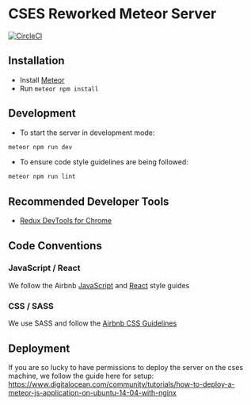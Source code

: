 # CSES Reworked Meteor Server

[![CircleCI][circleci-badge]][circleci]

## Installation
- Install [Meteor](https://www.meteor.com/install)
- Run `meteor npm install`

## Development
- To start the server in development mode:
```bash
meteor npm run dev
```
- To ensure code style guidelines are being followed:
```bash
meteor npm run lint
```

## Recommended Developer Tools
- [Redux DevTools for Chrome](https://github.com/zalmoxisus/redux-devtools-extension)

## Code Conventions

### JavaScript / React
We follow the Airbnb [JavaScript](https://github.com/airbnb/javascript) and [React](https://github.com/airbnb/javascript/tree/master/react) style guides

### CSS / SASS
We use SASS and follow the [Airbnb CSS Guidelines](https://github.com/airbnb/css)

[circleci]: https://circleci.com/gh/joelseq/polling-app
[circleci-badge]: https://circleci.com/gh/joelseq/polling-app.svg?style=svg&circle-token=78bd6f6db6c6c128d0a1b7e862f4488df56cd127


## Deployment
If you are so lucky to have permissions to deploy the server on the cses machine, we follow the guide here for setup:
https://www.digitalocean.com/community/tutorials/how-to-deploy-a-meteor-js-application-on-ubuntu-14-04-with-nginx
